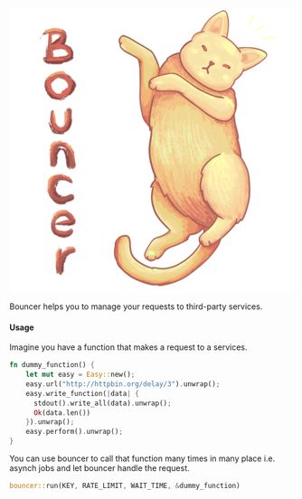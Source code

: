 <p align="center">
  <img src="bouncer.png" alt="Rupertou">
</p>

Bouncer helps you to manage your requests to third-party services.

#### Usage

Imagine you have a function that makes a request to a services.

```rust
fn dummy_function() {
    let mut easy = Easy::new();
    easy.url("http://httpbin.org/delay/3").unwrap();
    easy.write_function(|data| {
      stdout().write_all(data).unwrap();
      Ok(data.len())
    }).unwrap();
    easy.perform().unwrap();
}
```

You can use bouncer to call that function many times in many place i.e. asynch jobs and let bouncer handle
the request.

```rust
bouncer::run(KEY, RATE_LIMIT, WAIT_TIME, &dummy_function)
```
